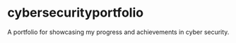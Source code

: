 # cybersecurityportfolio
A portfolio for showcasing my progress and achievements  in cyber security. 
